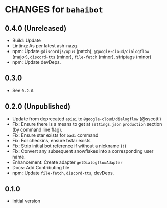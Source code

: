 # CHANGES for `bahaibot`

## 0.4.0 (Unreleased)

- Build: Update
- Linting: As per latest ash-nazg
- npm: Update `@discordjs/opus` (patch), `@google-cloud/dialogflow` (major),
  `discord-tts` (minor), `file-fetch` (minor), striptags (minor)
- npm: Update devDeps.

## 0.3.0

- See `0.2.0`.

## 0.2.0 (Unpublished)

- Update from deprecated `apiai` to `@google-cloud/dialogflow` (@sscotti)
- Fix: Ensure there is a means to get at `settings.json` `production` section
  (by command line flag).
- Fix: Ensure star exists for `badi` command
- Fix: For checkins, ensure bstar exists
- Fix: Strip initial bot reference if without a nickname (`!`)
- Fix: Convert any subsequent snowflakes into a corresponding user name.
- Enhancement: Create adapter `getDialogflowAdapter`
- Docs: Add Contributing file
- npm: Update `file-fetch`, `discord-tts`, devDeps.

## 0.1.0

- Initial version
